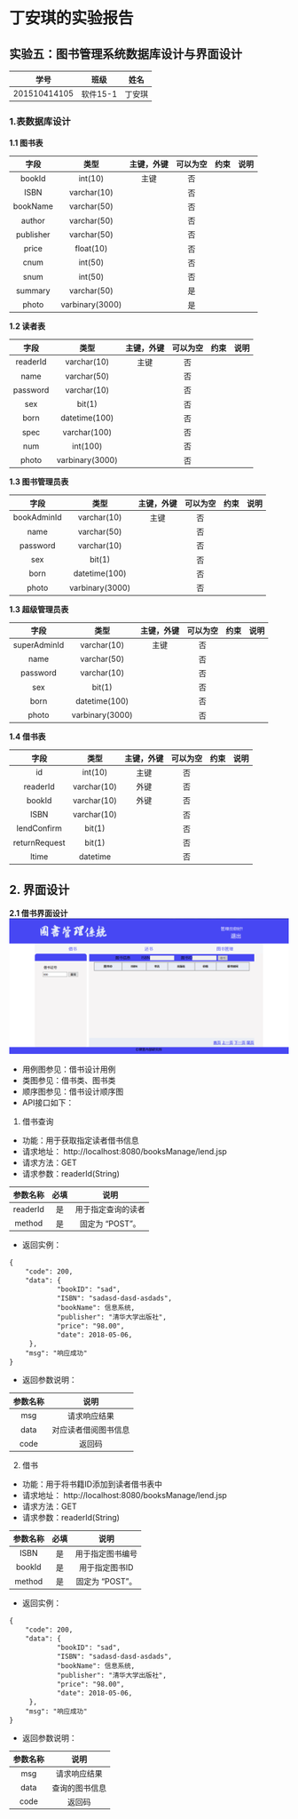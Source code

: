 丁安琪的实验报告
============
## 实验五：图书管理系统数据库设计与界面设计

|学号|班级|姓名|
|:---------------:|:------------:|:------------:|
|201510414105|软件15-1|丁安琪|

### 1.表数据库设计

**1.1 图书表**

|字段|类型|主键，外键|可以为空|约束|说明|
|:-------:|:-------------:|:------:|:----:|:---:|:-----|    
|bookId|int(10)|主键|否|||
|ISBN|varchar(10)| |否|||  
|bookName|varchar(50)| |否|||
|author|varchar(50)| |否|||  
|publisher|varchar(50)| |否|||
|price|float(10)| |否|||  
|cnum|int(50)| |否|||
|snum|int(50)| |否|||  
|summary|varchar(50)| |是|||
|photo|varbinary(3000)| |是|||

**1.2 读者表**

|字段|类型|主键，外键|可以为空|约束|说明|
|:-------:|:-------------:|:------:|:----:|:---:|:-----|    
|readerId|varchar(10)|主键|否|||
|name|varchar(50)| |否|||  
|password|varchar(10)| |否|||
|sex|bit(1)| |否|||  
|born|datetime(100)| |否|||
|spec|varchar(100)| |否|||  
|num|int(100)| |否|||
|photo|varbinary(3000)| |否|||  

**1.3 图书管理员表**

|字段|类型|主键，外键|可以为空|约束|说明|
|:-------:|:-------------:|:------:|:----:|:---:|:-----|    
|bookAdminId|varchar(10)|主键|否|||
|name|varchar(50)| |否|||  
|password|varchar(10)| |否|||
|sex|bit(1)| |否|||  
|born|datetime(100)| |否|||
|photo|varbinary(3000)| |否|||  

**1.3 超级管理员表**

|字段|类型|主键，外键|可以为空|约束|说明|
|:-------:|:-------------:|:------:|:----:|:---:|:-----|    
|superAdminId|varchar(10)|主键|否|||
|name|varchar(50)| |否|||  
|password|varchar(10)| |否|||
|sex|bit(1)| |否|||  
|born|datetime(100)| |否|||
|photo|varbinary(3000)| |否|||  
**1.4 借书表**

|字段|类型|主键，外键|可以为空|约束|说明|
|:-------:|:-------------:|:------:|:----:|:---:|:-----|    
|id|int(10)|主键|否|||
|readerId|varchar(10)|外键|否|||  
|bookId|varchar(10)|外键|否|||
|ISBN|varchar(10)| |否|||  
|lendConfirm|bit(1)| |否|||
|returnRequest|bit(1)| |否|||  
|ltime|datetime| |否|||  

## 2. 界面设计
**2.1 借书界面设计**
![借书](借书.png)
- 用例图参见：借书设计用例
- 类图参见：借书类、图书类
- 顺序图参见：借书设计顺序图
- API接口如下：

1. 借书查询

- 功能：用于获取指定读者借书信息
- 请求地址： http://localhost:8080/booksManage/lend.jsp
- 请求方法：GET
- 请求参数：readerId(String)

|参数名称|必填|说明|
|:-------:|:-------------: | :----------:|
|readerId|是|用于指定查询的读者 |
|method|是|固定为 “POST”。|

- 返回实例：
```
{
    "code": 200,
    "data": {
            "bookID": "sad",
            "ISBN": "sadasd-dasd-asdads",
            "bookName": 信息系统,
            "publisher": "清华大学出版社",
            "price": "98.00",
            "date": 2018-05-06,
     },
    "msg": "响应成功"
}
```
- 返回参数说明：
    
|参数名称|说明|
|:-------:|:-------------: |
|msg|请求响应结果|
|data|对应读者借阅图书信息|
|code|返回码|

2. 借书

- 功能：用于将书籍ID添加到读者借书表中
- 请求地址： http://localhost:8080/booksManage/lend.jsp
- 请求方法：GET
- 请求参数：readerId(String)

|参数名称|必填|说明|
|:-------:|:-------------: | :----------:|
|ISBN|是|用于指定图书编号 |
|bookId|是|用于指定图书ID |
|method|是|固定为 “POST”。|

- 返回实例：
```
{
    "code": 200,
    "data": {
            "bookID": "sad",
            "ISBN": "sadasd-dasd-asdads",
            "bookName": 信息系统,
            "publisher": "清华大学出版社",
            "price": "98.00",
            "date": 2018-05-06,
     },
    "msg": "响应成功"
}
```
- 返回参数说明：
    
|参数名称|说明|
|:-------:|:-------------: |
|msg|请求响应结果|
|data|查询的图书信息|
|code|返回码|














